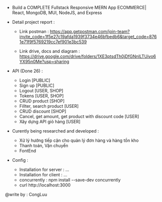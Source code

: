 - Build a COMPLETE Fullstack Responsive MERN App ECOMMERCE| React, MongoDB, MUI, NodeJS, and Express

- Detail project report :
    + Link postman : https://app.getpostman.com/join-team?invite_code=1f5e27c19afda1939f3734e46bfbedb6&target_code=8761e71f9f5769219cc7ef901e3bc539

    + Link drive, docs and diagram : https://drive.google.com/drive/folders/1XE3ptsdTh0jDfGNnlLTUivo6YX95n0Me?usp=sharing

- API (Done 26) : 
    + Login [PUBLIC]
    + Sign up [PUBLIC]
    + Logout [USER, SHOP]
    + Tokens [USER, SHOP]
    + CRUD product [SHOP]
    + Fillter, search product [USER]
    + CRUD discount [SHOP]
    + Cancel, get amount, get product with discount code [USER]
    + Xây dựng API giỏ hàng [USER]

- Curently being researched and developed : 
    + Xử lý hướng tiếp cận cho quản lý đơn hàng và hàng tồn kho
    + Thanh toán, Vận chuyển
    + FontEnd

- Config :

    + Installation for server : ...
    + Installation for client : ...
    + concurrently : npm install --save-dev concurrently
    + curl http://localhost:3000


@write by : CongLuu
